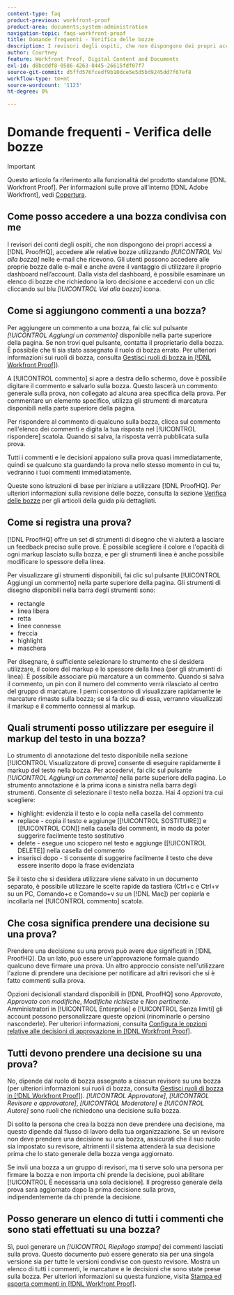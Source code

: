 ```yaml
---
content-type: faq
product-previous: workfront-proof
product-area: documents;system-administration
navigation-topic: faqs-workfront-proof
title: Domande frequenti - Verifica delle bozze
description: I revisori degli ospiti, che non dispongono dei propri accessi a ProofHQ, accedono alle proprie prove utilizzando il [!UICONTROL Vai alla bozza] nelle e-mail che ricevono. Gli utenti possono accedere alle proprie bozze dalle e-mail e anche avere il vantaggio di utilizzare il proprio dashboard nell’account. Dalla vista del dashboard, è possibile esaminare un elenco di bozze che richiedono la loro decisione e accedervi con un clic cliccando sul blu [!UICONTROL Vai alla bozza] icona.
author: Courtney
feature: Workfront Proof, Digital Content and Documents
exl-id: d8bcddf8-0586-4263-8445-26615fdf07f7
source-git-commit: d5ffd576fcedf9b10dce5e5d5bd9245dd7f67ef8
workflow-type: tm+mt
source-wordcount: '1123'
ht-degree: 0%

---
```


# Domande frequenti - Verifica delle bozze

>[!IMPORTANT]
>
>Questo articolo fa riferimento alla funzionalità del prodotto standalone [!DNL Workfront Proof]. Per informazioni sulle prove all&#39;interno [!DNL Adobe Workfront], vedi [Copertura](../../../review-and-approve-work/proofing/proofing.md).

## Come posso accedere a una bozza condivisa con me

I revisori dei conti degli ospiti, che non dispongono dei propri accessi a [!DNL ProofHQ], accedere alle relative bozze utilizzando *[!UICONTROL Vai alla bozza]* nelle e-mail che ricevono. Gli utenti possono accedere alle proprie bozze dalle e-mail e anche avere il vantaggio di utilizzare il proprio dashboard nell’account. Dalla vista del dashboard, è possibile esaminare un elenco di bozze che richiedono la loro decisione e accedervi con un clic cliccando sul blu *[!UICONTROL Vai alla bozza]* icona.

## Come si aggiungono commenti a una bozza?

Per aggiungere un commento a una bozza, fai clic sul pulsante *[!UICONTROL Aggiungi un commento]* disponibile nella parte superiore della pagina. Se non trovi quel pulsante, contatta il proprietario della bozza. È possibile che ti sia stato assegnato il ruolo di bozza errato. Per ulteriori informazioni sui ruoli di bozza, consulta [Gestisci ruoli di bozza in [!DNL Workfront Proof]](../../../workfront-proof/wp-work-proofsfiles/share-proofs-and-files/manage-proof-roles.md)).

A [!UICONTROL commento] si apre a destra dello schermo, dove è possibile digitare il commento e salvarlo sulla bozza. Questo lascerà un commento generale sulla prova, non collegato ad alcuna area specifica della prova. Per commentare un elemento specifico, utilizza gli strumenti di marcatura disponibili nella parte superiore della pagina.

Per rispondere al commento di qualcuno sulla bozza, clicca sul commento nell&#39;elenco dei commenti e digita la tua risposta nel [!UICONTROL rispondere] scatola. Quando si salva, la risposta verrà pubblicata sulla prova.

Tutti i commenti e le decisioni appaiono sulla prova quasi immediatamente, quindi se qualcuno sta guardando la prova nello stesso momento in cui tu, vedranno i tuoi commenti immediatamente.

Queste sono istruzioni di base per iniziare a utilizzare [!DNL ProofHQ]. Per ulteriori informazioni sulla revisione delle bozze, consulta la sezione  [Verifica delle bozze](https://support.workfront.com/hc/en-us/sections/200054044-Reviewing-proofs) per gli articoli della guida più dettagliati.

## Come si registra una prova?

[!DNL ProofHQ] offre un set di strumenti di disegno che vi aiuterà a lasciare un feedback preciso sulle prove. È possibile scegliere il colore e l&#39;opacità di ogni markup lasciato sulla bozza, e per gli strumenti linea è anche possibile modificare lo spessore della linea.

Per visualizzare gli strumenti disponibili, fai clic sul pulsante [!UICONTROL Aggiungi un commento] nella parte superiore della pagina. Gli strumenti di disegno disponibili nella barra degli strumenti sono:

* rectangle
* linea libera
* retta
* linee connesse
* freccia
* highlight
* maschera

Per disegnare, è sufficiente selezionare lo strumento che si desidera utilizzare, il colore del markup e lo spessore della linea (per gli strumenti di linea). È possibile associare più marcature a un commento. Quando si salva il commento, un pin con il numero del commento verrà rilasciato al centro del gruppo di marcature. I perni consentono di visualizzare rapidamente le marcature rimaste sulla bozza; se si fa clic su di essa, verranno visualizzati il markup e il commento connessi al markup.

## Quali strumenti posso utilizzare per eseguire il markup del testo in una bozza?

Lo strumento di annotazione del testo disponibile nella sezione [!UICONTROL Visualizzatore di prove] consente di eseguire rapidamente il markup del testo nella bozza. Per accedervi, fai clic sul pulsante *[!UICONTROL Aggiungi un commento]* nella parte superiore della pagina. Lo strumento annotazione è la prima icona a sinistra nella barra degli strumenti. Consente di selezionare il testo nella bozza. Hai 4 opzioni tra cui scegliere:

* highlight: evidenzia il testo e lo copia nella casella del commento
* replace - copia il testo e aggiunge [[!UICONTROL SOSTITUIRE]] e [[!UICONTROL CON]] nella casella dei commenti, in modo da poter suggerire facilmente testo sostitutivo
* delete - esegue uno sciopero nel testo e aggiunge [[!UICONTROL DELETE]] nella casella del commento
* inserisci dopo - ti consente di suggerire facilmente il testo che deve essere inserito dopo la frase evidenziata

Se il testo che si desidera utilizzare viene salvato in un documento separato, è possibile utilizzare le scelte rapide da tastiera (Ctrl+c e Ctrl+v su un PC, Comando+c e Comando+v su un [!DNL Mac]) per copiarla e incollarla nel [!UICONTROL commento] scatola.

## Che cosa significa prendere una decisione su una prova?

Prendere una decisione su una prova può avere due significati in [!DNL ProofHQ]. Da un lato, può essere un&#39;approvazione formale quando qualcuno deve firmare una prova. Un altro approccio consiste nell&#39;utilizzare l&#39;azione di prendere una decisione per notificare ad altri revisori che si è fatto commenti sulla prova.

Opzioni decisionali standard disponibili in [!DNL ProofHQ] sono *Approvato*, *Approvato con modifiche*, *Modifiche richieste* e *Non pertinente*. Amministratori in [!UICONTROL Enterprise] e [!UICONTROL Senza limiti] gli account possono personalizzare queste opzioni (rinominarle o persino nasconderle). Per ulteriori informazioni, consulta [Configura le opzioni relative alle decisioni di approvazione in [!DNL Workfront Proof]](../../../workfront-proof/wp-acct-admin/account-settings/configure-approval-decision-in-wp.md).

## Tutti devono prendere una decisione su una prova?

No, dipende dal ruolo di bozza assegnato a ciascun revisore su una bozza (per ulteriori informazioni sui ruoli di bozza, consulta [Gestisci ruoli di bozza in [!DNL Workfront Proof]](../../../workfront-proof/wp-work-proofsfiles/share-proofs-and-files/manage-proof-roles.md)). *[!UICONTROL Approvatore]*, *[!UICONTROL Revisore e approvatore]*, *[!UICONTROL Moderatore]* e *[!UICONTROL Autore]* sono ruoli che richiedono una decisione sulla bozza.

Di solito la persona che crea la bozza non deve prendere una decisione, ma questo dipende dal flusso di lavoro della tua organizzazione. Se un revisore non deve prendere una decisione su una bozza, assicurati che il suo ruolo sia impostato su revisore, altrimenti il sistema attenderà la sua decisione prima che lo stato generale della bozza venga aggiornato.

Se invii una bozza a un gruppo di revisori, ma ti serve solo una persona per firmare la bozza e non importa chi prende la decisione, puoi abilitare [!UICONTROL È necessaria una sola decisione]. Il progresso generale della prova sarà aggiornato dopo la prima decisione sulla prova, indipendentemente da chi prende la decisione.

## Posso generare un elenco di tutti i commenti che sono stati effettuati su una bozza?

Sì, puoi generare un *[!UICONTROL Riepilogo stampa]* dei commenti lasciati sulla prova. Questo documento può essere generato sia per una singola versione sia per tutte le versioni condivise con questo revisore. Mostra un elenco di tutti i commenti, le marcature e le decisioni che sono state prese sulla bozza. Per ulteriori informazioni su questa funzione, visita [Stampa ed esporta commenti in [!DNL Workfront Proof]](../../../workfront-proof/wp-work-proofsfiles/organize-your-work/print-and-export-comments.md).
